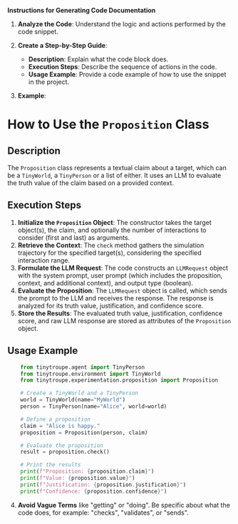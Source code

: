 **Instructions for Generating Code Documentation**

1. **Analyze the Code**: Understand the logic and actions performed by the code snippet.

2. **Create a Step-by-Step Guide**:
    - **Description**: Explain what the code block does.
    - **Execution Steps**: Describe the sequence of actions in the code.
    - **Usage Example**: Provide a code example of how to use the snippet in the project.

3. **Example**:

How to Use the `Proposition` Class
=========================================================================================

Description
-------------------------
The `Proposition` class represents a textual claim about a target, which can be a `TinyWorld`, a `TinyPerson` or a list of either. It uses an LLM to evaluate the truth value of the claim based on a provided context.

Execution Steps
-------------------------
1. **Initialize the `Proposition` Object**: The constructor takes the target object(s), the claim, and optionally the number of interactions to consider (first and last) as arguments. 
2. **Retrieve the Context**: The `check` method gathers the simulation trajectory for the specified target(s), considering the specified interaction range. 
3. **Formulate the LLM Request**: The code constructs an `LLMRequest` object with the system prompt, user prompt (which includes the proposition, context, and additional context), and output type (boolean). 
4. **Evaluate the Proposition**: The `LLMRequest` object is called, which sends the prompt to the LLM and receives the response. The response is analyzed for its truth value, justification, and confidence score. 
5. **Store the Results**: The evaluated truth value, justification, confidence score, and raw LLM response are stored as attributes of the `Proposition` object. 

Usage Example
-------------------------
```python
    from tinytroupe.agent import TinyPerson
    from tinytroupe.environment import TinyWorld
    from tinytroupe.experimentation.proposition import Proposition

    # Create a TinyWorld and a TinyPerson
    world = TinyWorld(name="MyWorld")
    person = TinyPerson(name="Alice", world=world)

    # Define a proposition
    claim = "Alice is happy."
    proposition = Proposition(person, claim)

    # Evaluate the proposition
    result = proposition.check()

    # Print the results
    print(f"Proposition: {proposition.claim}")
    print(f"Value: {proposition.value}")
    print(f"Justification: {proposition.justification}")
    print(f"Confidence: {proposition.confidence}")
```

4. **Avoid Vague Terms** like "getting" or "doing". Be specific about what the code does, for example: "checks", "validates", or "sends".